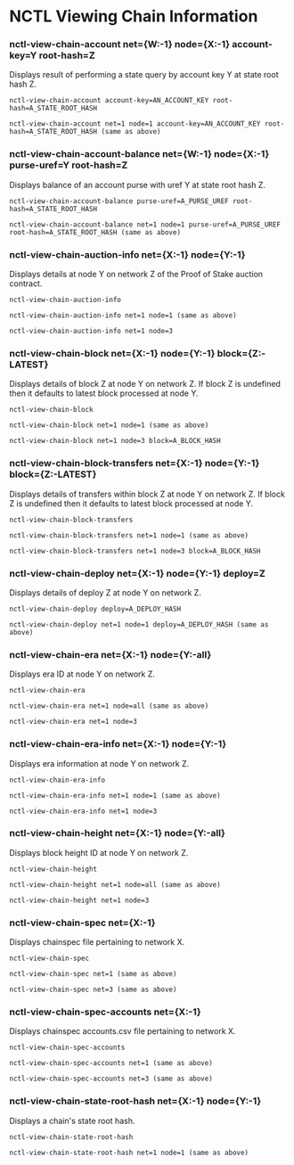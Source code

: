 # NCTL Viewing Chain Information

### nctl-view-chain-account net={W:-1} node={X:-1} account-key=Y root-hash=Z

Displays result of performing a state query by account key Y at state root hash Z.

```
nctl-view-chain-account account-key=AN_ACCOUNT_KEY root-hash=A_STATE_ROOT_HASH

nctl-view-chain-account net=1 node=1 account-key=AN_ACCOUNT_KEY root-hash=A_STATE_ROOT_HASH (same as above)
```

### nctl-view-chain-account-balance net={W:-1} node={X:-1} purse-uref=Y root-hash=Z

Displays balance of an account purse with uref Y at state root hash Z.

```
nctl-view-chain-account-balance purse-uref=A_PURSE_UREF root-hash=A_STATE_ROOT_HASH

nctl-view-chain-account-balance net=1 node=1 purse-uref=A_PURSE_UREF root-hash=A_STATE_ROOT_HASH (same as above)
```

### nctl-view-chain-auction-info net={X:-1} node={Y:-1}

Displays details at node Y on network Z of the Proof of Stake auction contract.

```
nctl-view-chain-auction-info

nctl-view-chain-auction-info net=1 node=1 (same as above)

nctl-view-chain-auction-info net=1 node=3  
```

### nctl-view-chain-block net={X:-1} node={Y:-1} block={Z:-LATEST}

Displays details of block Z at node Y on network Z.  If block Z is undefined then it defaults to latest block processed at node Y.

```
nctl-view-chain-block

nctl-view-chain-block net=1 node=1 (same as above)

nctl-view-chain-block net=1 node=3 block=A_BLOCK_HASH 
```

### nctl-view-chain-block-transfers net={X:-1} node={Y:-1} block={Z:-LATEST}

Displays details of transfers within block Z at node Y on network Z.  If block Z is undefined then it defaults to latest block processed at node Y.

```
nctl-view-chain-block-transfers

nctl-view-chain-block-transfers net=1 node=1 (same as above)

nctl-view-chain-block-transfers net=1 node=3 block=A_BLOCK_HASH
```

### nctl-view-chain-deploy net={X:-1} node={Y:-1} deploy=Z

Displays details of deploy Z at node Y on network Z.

```
nctl-view-chain-deploy deploy=A_DEPLOY_HASH

nctl-view-chain-deploy net=1 node=1 deploy=A_DEPLOY_HASH (same as above)
```

### nctl-view-chain-era net={X:-1} node={Y:-all}

Displays era ID at node Y on network Z.

```
nctl-view-chain-era

nctl-view-chain-era net=1 node=all (same as above)

nctl-view-chain-era net=1 node=3
```

### nctl-view-chain-era-info net={X:-1} node={Y:-1}

Displays era information at node Y on network Z.

```
nctl-view-chain-era-info

nctl-view-chain-era-info net=1 node=1 (same as above)

nctl-view-chain-era-info net=1 node=3
```

### nctl-view-chain-height net={X:-1} node={Y:-all}

Displays block height ID at node Y on network Z.

```
nctl-view-chain-height

nctl-view-chain-height net=1 node=all (same as above)

nctl-view-chain-height net=1 node=3
```

### nctl-view-chain-spec net={X:-1} 

Displays chainspec file pertaining to network X.

```
nctl-view-chain-spec 

nctl-view-chain-spec net=1 (same as above)

nctl-view-chain-spec net=3 (same as above)
```

### nctl-view-chain-spec-accounts net={X:-1} 

Displays chainspec accounts.csv file pertaining to network X.

```
nctl-view-chain-spec-accounts 

nctl-view-chain-spec-accounts net=1 (same as above)

nctl-view-chain-spec-accounts net=3 (same as above)
```

### nctl-view-chain-state-root-hash net={X:-1} node={Y:-1}

Displays a chain's state root hash.

```
nctl-view-chain-state-root-hash 

nctl-view-chain-state-root-hash net=1 node=1 (same as above)
```
